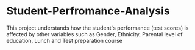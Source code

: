 # Student-Perfromance-Analysis
This project understands how the student's performance (test scores) is affected by other variables such as Gender, Ethnicity, Parental level of education, Lunch and Test preparation course

